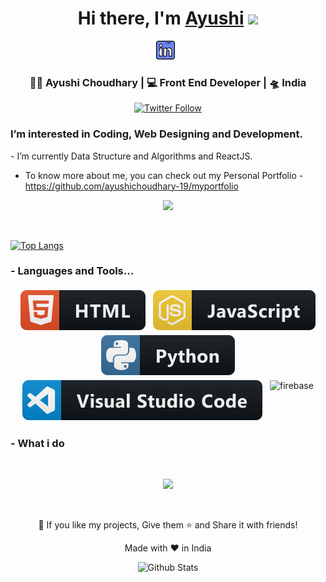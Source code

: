 <div align="center">
   <h1>Hi there, I'm <a href="https://hemant.codes">Ayushi</a> <img src="https://media.giphy.com/media/hvRJCLFzcasrR4ia7z/giphy.gif" width="25px"> </h1>
</div>

<p align='center'>
   <a href="[https://www.linkedin.com/in/hemant-j-85518a195/](https://www.linkedin.com/in/ayushi-choudhary-7688b91ba/)"><img height="30" src="https://raw.githubusercontent.com/8bithemant/8bithemant/master/linkedin.png?raw=true"></a>&nbsp;&nbsp;
</p>



<div align="center">
<h3> 👩‍💻 Ayushi Choudhary | 💻 Front End Developer | 🛸 India  </h3>
</div>



<p align="center">
   <a href="[[https://twitter.com/_hemant_joshi](https://twitter.com/geekyAyushi)](https://twitter.com/geekyAyushi)"><img alt="Twitter Follow" src="https://img.shields.io/twitter/follow/_geekyAyushi?style=for-the-badge&color=09f&labelColor=black&logo=twitter&label=@geekyAyushi"></a>
 </p>
 

 
  <h3>I’m interested in Coding, Web Designing and Development.</h3>
</p>
- I’m currently Data Structure and Algorithms and ReactJS.

- To know more about me, you can check out my Personal Portfolio - https://github.com/ayushichoudhary-19/myportfolio


<p align="center" >
<a href="https://github.com/anuraghazra/github-readme-stats"> 
    <img  src="https://github-readme-stats.vercel.app/api?username=ayushichoudhary-19&&show_icons=true&theme=radical"/>
  </a>

</p>

<br />



[![Top Langs](https://github-readme-stats.vercel.app/api/top-langs/?username=ayushichoudhary-19)](https://github.com/ayushichoudhary-19/github-readme-stats)

 
### - Languages and Tools...

<p align="center">
  <!-- For more icons please follow  https://github.com/MikeCodesDotNET/ColoredBadges -->
  <img src="https://raw.githubusercontent.com/8bithemant/8bithemant/master/svg/dev/languages/html.svg" alt="html" style="vertical-align:top; margin:4px">    
  <img src="https://raw.githubusercontent.com/8bithemant/8bithemant/master/svg/dev/languages/js.svg" alt="js" style="vertical-align:top; margin:4px">
  <img src="https://raw.githubusercontent.com/8bithemant/8bithemant/master/svg/dev/languages/python.svg" alt="python" style="vertical-align:top; margin:4px">
  <img src="https://raw.githubusercontent.com/8bithemant/8bithemant/master/svg/dev/tools/visualstudio_code.svg" alt="vscode" style="vertical-align:top; margin:4px">
    <img src="https://raw.githubusercontent.com/8bithemant/8bithemant/master/svg/dev/tools/firebase.svg" alt="firebase" style="vertical-align:top; margin:4px">
</p>


 ### - What i do


<br />

<p align="center">
   <img src="https://media.giphy.com/media/f9XgHHnPnDjOF1hWpl/giphy.gif" />
   </p>
   
   
<br />


<p align="center">💙 If you like my projects, Give them ⭐ and Share it with friends!</p>
</p>
<p align="center">Made with ❤️ in India</p>


<p align="center">
        <img src="https://raw.githubusercontent.com/mayhemantt/mayhemantt/Update/svg/Bottom.svg" alt="Github Stats" />
</p>

